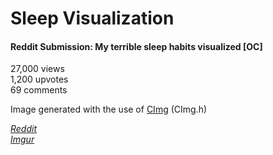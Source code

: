 # Sleep Visualization
#### Reddit Submission: My terrible sleep habits visualized [OC]

27,000 views  
1,200 upvotes  
69 comments  

Image generated with the use of [CImg](http://cimg.eu/) (CImg.h)  

[_Reddit_](https://www.reddit.com/r/dataisbeautiful/comments/6jtxrn/my_terrible_sleep_habits_visualized_oc/)  
[_Imgur_](https://imgur.com/a/fd5ih)  
